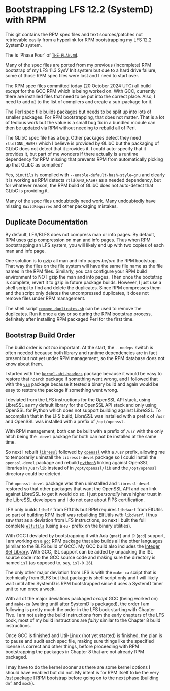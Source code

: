 Bootstrapping LFS 12.2 (SystemD) with RPM
=========================================

This git contains the RPM spec files and text sources/patches not retrievable
easily from a hyperlink for RPM bootstrapping my LFS 12.2 SystemD system.

The is ‘Phase Four’ of [`THE-PLAN.md`](THE-PLAN.md).

Many of the spec files are ported from my previous (incomplete) RPM bootstrap of
my LFS 11.3 SysV Init system but due to a hard drive failure, some of those RPM
spec files were lost and I need to start over.

The RPM spec files committed today (20 October 2024 UTC) all build *except* for
the GCC RPM which is being worked on. With GCC, currently there are installed
files that need to be put into the correct place. Also, I need to add `m2` to
the list of compilers and create a sub-package for it.

The Perl spec file builds packages but needs to be split up into lots of smaller
packages. For RPM bootstrapping, that does not matter. That is a lot of tedious
work but the value is a small bug fix in a bundled module can then be updated
via RPM without needing to rebuild all of Perl.

The GLibC spec file has a bug. Other packages detect they need `rtld(GNU_HASH)`
which I believe is provided by GLibC but the packaging of GLibC does not detect
that it provides it. I could auto-specify that it provides it, but part of me
wonders if there actually is a runtime dependency for RPM missing that prevents
RPM from automatically picking up that GLibC as compiled?

Yes, `binutils` is compiled with `--enable-default-hash-style=gnu` and clearly
it is working as RPM detects `rtld(GNU_HASH)` as a needed dependency, but for
whatever reason, the RPM build of GLibC does not auto-detect that GLibC is
providing it.

Many of the spec files undoubtedly need work. Many undoubtedly have missing
`BuildRequires` and other packaging mistakes.


Duplicate Documentation
-----------------------

By default, LFS/BLFS does not compress man or info pages. By default, RPM uses
gzip compression on man and info pages. Thus when RPM bootstrapping an LFS
system, you will likely end up with two copies of each man and info page.

One solution is to gzip all man and info pages *before* the RPM bootstrap. That
way the files on the file system will have the same file name as the file names
in the RPM files. Similarly, you can configure your RPM build environment to NOT
gzip the man and info pages. Then once the bootstrap is complete, revert it to
gzip in future package builds. However, I just use a shell script to find and
delete the duplicates. Since RPM compresses them and the script only deletes the
uncompressed duplicates, it does not remove files under RPM management.

The shell script [`remove_duplicates.sh`](remove_duplicates.sh) can be used to
remove the duplicates. Run it once a day or so during the RPM bootstrap process,
definitely after installing RPM packaged Perl for the first time.


Bootstrap Build Order
---------------------

The build order is not *too* important. At the start, the `--nodeps` switch is
often needed because both library and runtime dependencies are in fact present
but not yet under RPM management, so the RPM database does not know about them.

I started with the [`kernel-abi-headers`](SPECS/kernel-abi-headers.spec) package
because it would be easy to restore that `noarch` package if something went
wrong, and I followed that with the [`vim`](SPECS/vim.spec) package because it
tested a binary build and again would be easy to restore the package if
something went wrong.

I deviated from the LFS instructions for the OpenSSL API stack, using LibreSSL
as my default library for the OpenSSL API stack and only using OpenSSL for
Python which does not support building against LibreSSL. To accomplish that in
the LFS build, LibreSSL was installed with a prefix of `/usr` and OpenSSL was
installed with a prefix of `/opt/openssl`.

With RPM management, both can be built with a prefix of `/usr` with the only
hitch being the `-devel` package for both can not be installed at the same time.

So next I rebuilt [`libressl`](SPECS/libressl.spec) followed by
[`openssl`](SPECS/openssl.spec) with a `/usr` prefix, allowing me to temporarily
uninstall the `libressl-devel` package so I could install the `openssl-devel`
package and rebuild [`python3`](SPECS/python3.spec) linking against OpenSSL
libraries in `/usr/lib` instead of in `/opt/openssl/lib` and the `/opt/openssl`
directory could be deleted.

The `openssl-devel` package was then uninstalled and `libressl-devel` restored
so that other packages that want the OpenSSL API and can link against LibreSSL
to get it would do so. I just *personally* have higher trust in the LibreSSL
developers and I do not care about FIPS certification.

LFS only builds `libelf` from ElfUtils but RPM requires `libdwarf` from ElfUtils
so part of building RPM itself was rebuilding ElfUtils *with* `libdwarf`. I thus
saw that as a deviation from LFS instructions, so next I built the full complete
[`elfutils`](SPECS/elfutils.spec) (using a `eu-` prefix on the binary
utilities).

With GCC I deviated by bootstrapping it with Ada (`gnat`) and D (`gcd`) support,
I am working on a [`gcc`](SPECS/gcc.spec) RPM package that also builds all the
other languages (similar to the BLFS build of GCC). My GCC build also includes
the [Integer Set Library](https://en.wikipedia.org/wiki/Integer_set_library).
With GCC, ISL support can be added by unpacking the ISL source code into the
GCC source code and making sure the directory is named `isl` (as opposed to,
say, `isl-0.26`).

The only other major deviation from LFS is with the `make-ca` script that is
technically from BLFS but that package is shell script only and I will likely
wait until after SystemD is RPM bootstrapped since it uses a SystemD timer unit
to run once a week.

With all of the major deviations packaged *except* GCC (being worked on) and
`make-ca` (waiting until after SystemD is packaged), the order I am following is
pretty much the order in the LFS book starting with Chapter Five. I am not
using the build instructions from the early chapters of the LFS book, most of my
build instructions are *fairly* similar to the Chapter 8 build instructions.

Once GCC is finished and Util-Linux (not yet started) is finished, the plan is
to pause and audit each spec file, making sure things like the specified license
is correct and other things, before proceeding with RPM bootstrapping the
packages in Chapter 8 that are not already RPM packaged.

I may have to do the kernel sooner as there are some kernel options I should
have enabled but did not. My intent is for RPM itself to be the very *last*
package I RPM bootstrap before going on to the next phase (building `dnf` and
`mock`).
